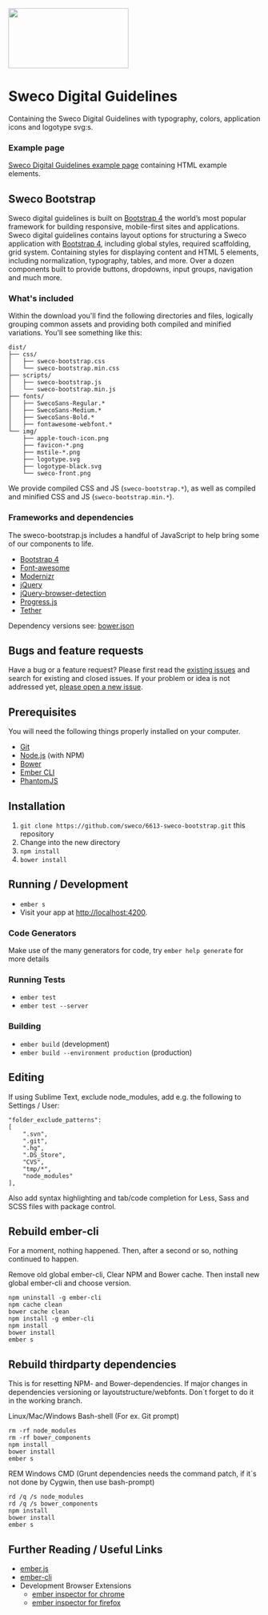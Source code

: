 <img src="https://sweco.github.io/sweco-digital-guidelines/img/logotype-black.svg" width="240px" height="120px" alt="">

# Sweco Digital Guidelines

Containing the Sweco Digital Guidelines with typography, colors, application icons and logotype svg:s.

### Example page

[Sweco Digital Guidelines example page](http://sweco.github.io/sweco-digital-guidelines/) containing HTML example elements.

## Sweco Bootstrap

Sweco digital guidelines is built on [Bootstrap 4](http://v4-alpha.getbootstrap.com/) the world’s most popular framework for building responsive, mobile-first sites and applications. Sweco digital guidelines contains layout options for structuring a Sweco application with [Bootstrap 4](http://v4-alpha.getbootstrap.com/), including global styles, required scaffolding, grid system. Containing styles for displaying content and HTML 5 elements, including normalization, typography, tables, and more. Over a dozen components built to provide buttons, dropdowns, input groups, navigation and much more.

### What's included

Within the download you'll find the following directories and files, logically grouping common assets and providing both compiled and minified variations. You'll see something like this:

```
dist/
├── css/
│   ├── sweco-bootstrap.css
│   └── sweco-bootstrap.min.css
├── scripts/
│   ├── sweco-bootstrap.js
│   └── sweco-bootstrap.min.js
├── fonts/
│   ├── SwecoSans-Regular.*
│   ├── SwecoSans-Medium.*
│   ├── SwecoSans-Bold.*
│   ├── fontawesome-webfont.*
└── img/
    ├── apple-touch-icon.png
    ├── favicon-*.png
    ├── mstile-*.png
    ├── logotype.svg
    ├── logotype-black.svg
    └── sweco-front.png
```

We provide compiled CSS and JS (`sweco-bootstrap.*`), as well as compiled and minified CSS and JS (`sweco-bootstrap.min.*`).

### Frameworks and dependencies

The sweco-bootstrap.js includes a handful of JavaScript to help bring some of our components to life.

* [Bootstrap 4](http://v4-alpha.getbootstrap.com/)
* [Font-awesome](http://fontawesome.io/icons/)
* [Modernizr](https://modernizr.com/)
* [jQuery](https://jquery.com/)
* [jQuery-browser-detection](https://github.com/schickling/jquery-browser-detection)
* [Progress.js](http://usablica.github.io/progress.js/)
* [Tether](http://tether.io/)

Dependency versions see: [bower.json](https://github.com/sweco/sweco-digital-guidelines/blob/master/bower.json)

## Bugs and feature requests

Have a bug or a feature request? Please first read the [existing issues](https://github.com/sweco/6613-sweco-bootstrap/issues) and search for existing and closed issues. If your problem or idea is not addressed yet, [please open a new issue](https://github.com/sweco/6613-sweco-bootstrap/new).

## Prerequisites

You will need the following things properly installed on your computer.

* [Git](http://git-scm.com/)
* [Node.js](http://nodejs.org/) (with NPM)
* [Bower](http://bower.io/)
* [Ember CLI](http://ember-cli.com/)
* [PhantomJS](http://phantomjs.org/)

## Installation

1. `git clone https://github.com/sweco/6613-sweco-bootstrap.git` this repository
1. Change into the new directory
1. `npm install`
1. `bower install`

## Running / Development

* `ember s`
* Visit your app at [http://localhost:4200](http://localhost:4200).

### Code Generators

Make use of the many generators for code, try `ember help generate` for more details

### Running Tests

* `ember test`
* `ember test --server`

### Building

* `ember build` (development)
* `ember build --environment production` (production)

## Editing
If using Sublime Text, exclude node_modules, add e.g. the following to Settings / User:
```
"folder_exclude_patterns":
[
	".svn",
	".git",
	".hg",
	".DS_Store",
	"CVS",
	"tmp/*",
	"node_modules"
],
```
Also add syntax highlighting and tab/code completion for Less, Sass and SCSS files with package control.


## Rebuild ember-cli

For a moment, nothing happened. Then, after a second or so, nothing continued to happen.

Remove old global ember-cli, Clear NPM and Bower cache. Then install new global ember-cli and choose version.

    npm uninstall -g ember-cli
    npm cache clean
    bower cache clean
    npm install -g ember-cli
    npm install
    bower install
    ember s

## Rebuild thirdparty dependencies

This is for resetting NPM- and Bower-dependencies. If major changes in dependencies versioning or layoutstructure/webfonts. Don´t forget to do it in the working branch.

Linux/Mac/Windows Bash-shell (For ex. Git prompt)

    rm -rf node_modules
    rm -rf bower_components
    npm install
    bower install
    ember s

REM Windows CMD (Grunt dependencies needs the command patch, if it´s not done by Cygwin, then use bash-prompt)

    rd /q /s node_modules
    rd /q /s bower_components
    npm install
    bower install
    ember s

## Further Reading / Useful Links

* [ember.js](http://emberjs.com/)
* [ember-cli](http://ember-cli.com/)
* Development Browser Extensions
  * [ember inspector for chrome](https://chrome.google.com/webstore/detail/ember-inspector/bmdblncegkenkacieihfhpjfppoconhi)
  * [ember inspector for firefox](https://addons.mozilla.org/en-US/firefox/addon/ember-inspector/)

